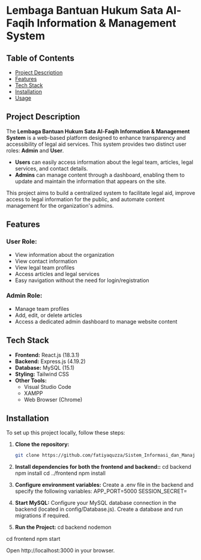 # Lembaga Bantuan Hukum Sata Al-Faqih Information & Management System

## Table of Contents
- [Project Description](#project-description)
- [Features](#features)
- [Tech Stack](#tech-stack)
- [Installation](#installation)
- [Usage](#usage)

## Project Description
The **Lembaga Bantuan Hukum Sata Al-Faqih Information & Management System** is a web-based platform designed to enhance transparency and accessibility of legal aid services. This system provides two distinct user roles: **Admin** and **User**.

- **Users** can easily access information about the legal team, articles, legal services, and contact details.
- **Admins** can manage content through a dashboard, enabling them to update and maintain the information that appears on the site.

This project aims to build a centralized system to facilitate legal aid, improve access to legal information for the public, and automate content management for the organization's admins.

## Features
### User Role:
- View information about the organization
- View contact information 
- View legal team profiles
- Access articles and legal services
- Easy navigation without the need for login/registration

### Admin Role:
- Manage team profiles
- Add, edit, or delete articles
- Access a dedicated admin dashboard to manage website content

## Tech Stack
- **Frontend:** React.js (18.3.1)
- **Backend:** Express.js (4.19.2)
- **Database:** MySQL (15.1)
- **Styling:** Tailwind CSS
- **Other Tools:**
  - Visual Studio Code
  - XAMPP
  - Web Browser (Chrome)

## Installation
To set up this project locally, follow these steps:

1. **Clone the repository:**
   ```bash
   git clone https://github.com/fatiyaquzza/Sistem_Informasi_dan_Manajemen_KKP.git

2. **Install dependencies for both the frontend and backend::**
   cd backend
   npm install
   cd ../frontend
   npm install

3. **Configure environment variables:**
   Create a .env file in  the backend and specify the following variables:
   APP_PORT=5000
   SESSION_SECRET=<your-session-key>

4. **Start MySQL:**
   Configure your MySQL database connection in the backend (located in config/Database.js).
   Create a database and run migrations if required.

5. **Run the Project:**
   cd backend
   nodemon

  cd frontend
  npm start

Open http://localhost:3000 in your browser.





